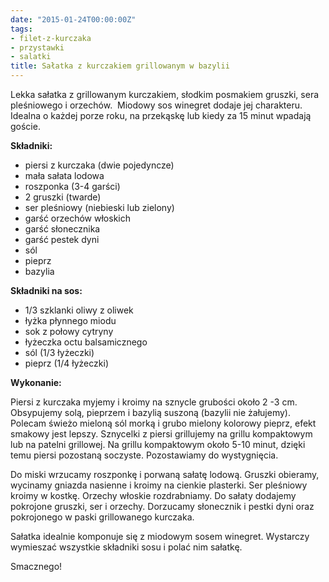 ```yaml
---
date: "2015-01-24T00:00:00Z"
tags:
- filet-z-kurczaka
- przystawki
- salatki
title: Sałatka z kurczakiem grillowanym w bazylii
---
```

Lekka sałatka z grillowanym kurczakiem, słodkim posmakiem gruszki, sera pleśniowego i orzechów.  Miodowy sos winegret dodaje jej charakteru. Idealna o każdej porze roku, na przekąskę lub kiedy za 15 minut wpadają goście.

**Składniki:**
* piersi z kurczaka (dwie pojedyncze)
* mała sałata lodowa
* roszponka (3-4 garści)
* 2 gruszki (twarde)
* ser pleśniowy (niebieski lub zielony)
* garść orzechów włoskich
* garść słonecznika
* garść pestek dyni
* sól
* pieprz
* bazylia


**Składniki na sos:**
* 1/3 szklanki oliwy z oliwek
* łyżka płynnego miodu
* sok z połowy cytryny
* łyżeczka octu balsamicznego
* sól (1/3 łyżeczki)
* pieprz (1/4 łyżeczki)

**Wykonanie:**

Piersi z kurczaka myjemy i kroimy na sznycle grubości około 2 -3 cm. Obsypujemy solą, pieprzem i bazylią suszoną (bazylii nie żałujemy). Polecam świeżo mieloną sól morką i grubo mielony kolorowy pieprz, efekt smakowy jest lepszy. Sznycelki z piersi grillujemy na grillu kompaktowym lub na patelni grillowej. Na grillu kompaktowym około 5-10 minut, dzięki temu piersi pozostaną soczyste. Pozostawiamy do wystygnięcia.

Do miski wrzucamy roszponkę i porwaną sałatę lodową. Gruszki obieramy, wycinamy gniazda nasienne i kroimy na cienkie plasterki. Ser pleśniowy kroimy w kostkę. Orzechy włoskie rozdrabniamy. Do sałaty dodajemy pokrojone gruszki, ser i orzechy. Dorzucamy słonecznik i pestki dyni oraz pokrojonego w paski grillowanego kurczaka.

Sałatka idealnie komponuje się z miodowym sosem winegret. Wystarczy wymieszać wszystkie składniki sosu i polać nim sałatkę.

Smacznego!
    